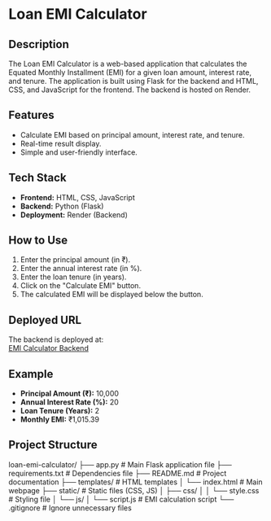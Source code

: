 # Loan EMI Calculator

## Description
The Loan EMI Calculator is a web-based application that calculates the Equated Monthly Installment (EMI) for a given loan amount, interest rate, and tenure. The application is built using Flask for the backend and HTML, CSS, and JavaScript for the frontend. The backend is hosted on Render.

## Features
- Calculate EMI based on principal amount, interest rate, and tenure.
- Real-time result display.
- Simple and user-friendly interface.

## Tech Stack
- **Frontend:** HTML, CSS, JavaScript
- **Backend:** Python (Flask)
- **Deployment:** Render (Backend)

## How to Use
1. Enter the principal amount (in ₹).
2. Enter the annual interest rate (in %).
3. Enter the loan tenure (in years).
4. Click on the "Calculate EMI" button.
5. The calculated EMI will be displayed below the button.

## Deployed URL
The backend is deployed at:  
[EMI Calculator Backend](https://emi-loan-calculator-backend.onrender.com)

## Example
- **Principal Amount (₹):** 10,000  
- **Annual Interest Rate (%):** 20  
- **Loan Tenure (Years):** 2  
- **Monthly EMI:** ₹1,015.39

## Project Structure
loan-emi-calculator/
├── app.py             # Main Flask application file
├── requirements.txt   # Dependencies file
├── README.md          # Project documentation
├── templates/         # HTML templates
│   └── index.html      # Main webpage
├── static/            # Static files (CSS, JS)
│   ├── css/
│   │   └── style.css   # Styling file
│   └── js/
│       └── script.js   # EMI calculation script
└── .gitignore          # Ignore unnecessary files

